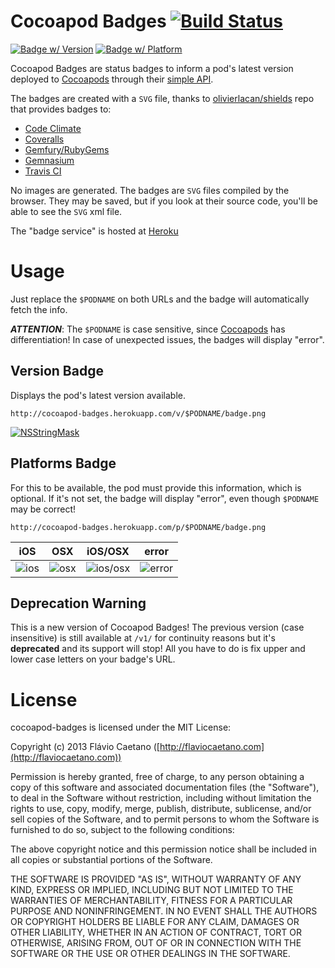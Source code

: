 Cocoapod Badges [![Build Status](https://travis-ci.org/fjcaetano/cocoapod-badges.png)](https://travis-ci.org/fjcaetano/cocoapod-badges)
===============

[![Badge w/ Version](http://cocoapod-badges.herokuapp.com/v/NSStringMask/badge.png)](http://cocoadocs.org/docsets/NSStringMask)
[![Badge w/ Platform](http://cocoapod-badges.herokuapp.com/p/NSStringMask/badge.png)](http://cocoadocs.org/docsets/NSStringMask)

Cocoapod Badges are status badges to inform a pod's latest version deployed to [Cocoapods] through their [simple API](https://github.com/CocoaPods/cocoapods.org/commit/8ef51c7890c33ad899e8130b9e778c740c5c7f61).

The badges are created with a `SVG` file, thanks to [olivierlacan/shields](https://github.com/olivierlacan/shields) repo that provides badges to:

- [Code Climate](https://codeclimate.com/changelog/510d4fde56b102523a0004bf)
- [Coveralls](https://coveralls.io/r/kaize/nastachku)
- [Gemfury/RubyGems](http://badge.fury.io/)
- [Gemnasium](http://blog.tech-angels.com/post/43141047457/gemnasium-v3-aka-gemnasium)
- [Travis CI](http://about.travis-ci.org/docs/user/status-images/)

No images are generated. The badges are `SVG` files compiled by the browser. They may be saved, but if you look at their source code, you'll be able to see the `SVG` xml file.

The "badge service" is hosted at [Heroku](https://www.heroku.com/)

# Usage

Just replace the `$PODNAME` on both URLs and the badge will automatically fetch the info.

**_ATTENTION_**: The `$PODNAME` is case sensitive, since [Cocoapods] has differentiation! In case of unexpected issues, the badges will display "error".

## Version Badge

Displays the pod's latest version available.

	http://cocoapod-badges.herokuapp.com/v/$PODNAME/badge.png

[![NSStringMask](http://cocoapod-badges.herokuapp.com/v/NSStringMask/badge.png)](http://cocoadocs.org/docsets/NSStringMask)

## Platforms Badge

For this to be available, the pod must provide this information, which is optional. If it's not set, the badge will display "error", even though `$PODNAME` may be correct!

	http://cocoapod-badges.herokuapp.com/p/$PODNAME/badge.png

iOS | OSX | iOS/OSX | error
--- | --- | ------- | -----
![ios](http://cocoapod-badges.herokuapp.com/p/AKLocationManager/badge.png) | ![osx](http://cocoapod-badges.herokuapp.com/p/DDQuicklookAdditionalViews/badge.png) | ![ios/osx](http://cocoapod-badges.herokuapp.com/p/AFNetworking/badge.png) | ![error](http://cocoapod-badges.herokuapp.com/p/error/badge.png)

## Deprecation Warning

This is a new version of Cocoapod Badges! The previous version (case insensitive) is still available at `/v1/` for continuity reasons but it's **deprecated** and its support will stop! All you have to do is fix upper and lower case letters on your badge's URL.

# License

cocoapod-badges is licensed under the MIT License:

Copyright (c) 2013 Flávio Caetano ([http://flaviocaetano.com](http://flaviocaetano.com))

Permission is hereby granted, free of charge, to any person obtaining a copy of this software and associated documentation files (the "Software"), to deal in the Software without restriction, including without limitation the rights to use, copy, modify, merge, publish, distribute, sublicense, and/or sell copies of the Software, and to permit persons to whom the Software is furnished to do so, subject to the following conditions:

The above copyright notice and this permission notice shall be included in all copies or substantial portions of the Software.

THE SOFTWARE IS PROVIDED "AS IS", WITHOUT WARRANTY OF ANY KIND, EXPRESS OR IMPLIED, INCLUDING BUT NOT LIMITED TO THE WARRANTIES OF MERCHANTABILITY, FITNESS FOR A PARTICULAR PURPOSE AND NONINFRINGEMENT. IN NO EVENT SHALL THE AUTHORS OR COPYRIGHT HOLDERS BE LIABLE FOR ANY CLAIM, DAMAGES OR OTHER LIABILITY, WHETHER IN AN ACTION OF CONTRACT, TORT OR OTHERWISE, ARISING FROM, OUT OF OR IN CONNECTION WITH THE SOFTWARE OR THE USE OR OTHER DEALINGS IN THE SOFTWARE.

[Cocoapods]: http://cocoapods.org
